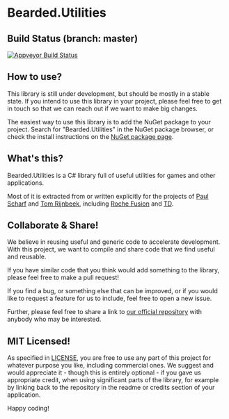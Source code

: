 # Bearded.Utilities

## Build Status (branch: master)

[![Appveyor Build Status](https://ci.appveyor.com/api/projects/status/36rqmw34wqhcf0h0/branch/master?svg=true)](https://ci.appveyor.com/project/tomrijnbeek/utilities/branch/master)

## How to use?

This library is still under development, but should be mostly in a stable state. If you intend to use this library in your project, please feel free to get in touch so that we can reach out if we want to make big changes.

The easiest way to use this library is to add the NuGet package to your project. Search for "Bearded.Utilities" in the NuGet package browser, or check the install instructions on the [NuGet package page](https://www.nuget.org/packages/Bearded.Utilities).

## What's this?

Bearded.Utilities is a C# library full of useful utilities for games and other applications.

Most of it is extracted from or written explicitly for the projects of [Paul Scharf](http://github.com/amulware) and [Tom Rijnbeek](http://github.com/tomrijnbeek), including [Roche Fusion](http://rochefusion.com) and [TD](https://github.com/beardgame/td).

## Collaborate & Share!

We believe in reusing useful and generic code to accelerate development. With this project, we want to compile and share code that we find useful and reusable.

If you have similar code that you think would add something to the library, please feel free to make a pull request!

If you find a bug, or something else that can be improved, or if you would like to request a feature for us to include, feel free to open a new issue.

Further, please feel free to share a link to [our official repository](https://github.com/beardgame/utilities/) with anybody who may be interested.

## MIT Licensed!

As specified in [LICENSE](https://github.com/beardgame/utilities/blob/develop/LICENSE), you are free to use any part of this project for whatever purpose you like, including commercial ones. We suggest and would appreciate it - though this is entirely optional - if you gave us appropriate credit, when using significant parts of the library, for example by linking back to the repository in the readme or credits section of your application.

Happy coding!
